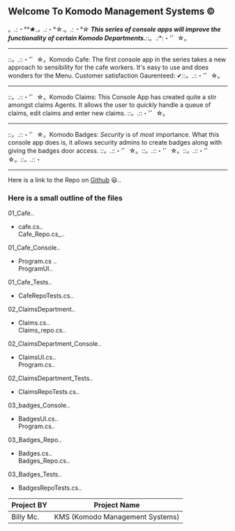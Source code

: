 ## Welcome To Komodo Management Systems ©
。.:*・°°★.。.:*・°☆.。.:*・°☆
**This series of console apps will improve the functionality of certain Komodo Departments.**:*:。.:*:・'゜☆。
******
:*:。.:*:・'゜☆。Komodo Cafe: The first console app in the series takes a new approach to sensibility for the cafe workers.  It's easy to use and does wonders for the Menu.   Customer satisfaction Gaurenteed: ✔:*:。.:*:・'゜☆。
**********************
:*:。.:*:・'゜☆。Komodo Claims: This Console App has created quite a stir amongst claims Agents.  It allows the user to _quickly_ handle a queue of claims, edit claims and enter new claims.  :*:。.:*:・'゜☆。
********
:*:。.:*:・'゜☆。Komodo Badges: _Security_ is of _most_ importance.  What this console app does is, it allows security admins to  create badges along with giving the badges door access. :*:。.:*:・'゜☆。:*:。.:*:・'゜☆。:*:。.:*:・'゜☆。:*:。.:*:・
***

Here is a link to the Repo on [Github](https://github.com/bmcdougalle/GoldBadgeFinalChalleneges-KomodoProjects "Komodo Management System") 😃..  
### Here is a small outline of the files


  01_Cafe..  
  * cafe.cs..  
 Cafe_Repo.cs_.. 

 01_Cafe_Console..  
  * Program.cs ..  
   ProgramUI.. 

   01_Cafe_Tests..  
  * CafeRepoTests.cs..  

   02_ClaimsDepartment.. 
   * Claims.cs..  
    Claims_repo.cs.. 

02_ClaimsDepartment_Console..  
 * ClaimsUI.cs..  
  Program.cs.. 

  02_ClaimsDepartment_Tests..  
   * ClaimsRepoTests.cs.. 

 03_badges_Console..  
  *  BadgesUI.cs..  
    Program.cs..  

03_Badges_Repo..  
*   Badges.cs..  
  Badges_Repo.cs..

03_Badges_Tests..  
 * BadgesRepoTests.cs..  



|Project BY|Project Name|
|----------|------------|
|Billy Mc. |       KMS (Komodo Management Systems)  






